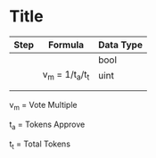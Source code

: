 # Title

| Step | Formula                                 | Data Type |
| ---- | --------------------------------------- | --------- |
|      |                                         | bool      |
|      | v<sub>m</sub>  = 1/t<sub>a</sub>/t<sub>t</sub> | uint      |
|      |                                         |           |
|      |                                         |           |

v<sub>m</sub> = Vote Multiple

t<sub>a</sub> = Tokens Approve

t<sub>t</sub> = Total Tokens

